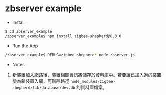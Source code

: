 # zbserver example 

* Install
```sh  
$ cd zbserver_example  
/zbserver_example$ npm install zigbee-shepherd@0.3.0  
```

* Run the App
```sh  
/zbserver_example$ DEBUG=zigbee-shepherd* node zbserver.js
```
* Notes  
1. 新裝置加入網路後，裝置相關資訊將儲存於資料庫中。若要讓已加入過的裝置變為新裝置入網，可刪除路徑 `node_modules/zigbee-shepherd/lib/database/dev.db` 的資料庫檔案。
